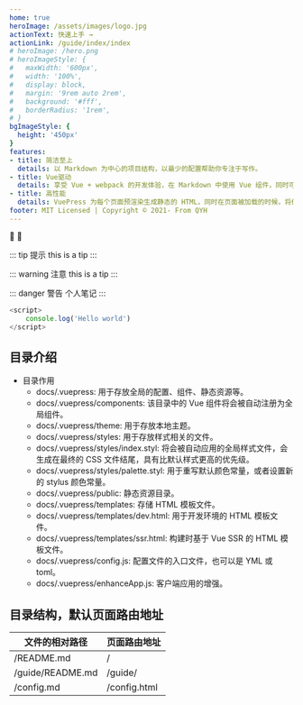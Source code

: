 ```yaml
---
home: true
heroImage: /assets/images/logo.jpg
actionText: 快速上手 →
actionLink: /guide/index/index
# heroImage: /hero.png
# heroImageStyle: {
#   maxWidth: '600px',
#   width: '100%',
#   display: block,
#   margin: '9rem auto 2rem',
#   background: '#fff',
#   borderRadius: '1rem',
# }
bgImageStyle: {
  height: '450px'
}
features:
- title: 简洁至上
  details: 以 Markdown 为中心的项目结构，以最少的配置帮助你专注于写作。
- title: Vue驱动
  details: 享受 Vue + webpack 的开发体验，在 Markdown 中使用 Vue 组件，同时可以使用 Vue 来开发自定义主题。
- title: 高性能
  details: VuePress 为每个页面预渲染生成静态的 HTML，同时在页面被加载的时候，将作为 SPA 运行。
footer: MIT Licensed | Copyright © 2021- From QYH
---
```


:tada: :100:

::: tip 提示
this is a tip
:::

::: warning 注意
this is a tip
:::

::: danger 警告
个人笔记
:::

``` js
<script>
	console.log('Hello world')
</script>
```

## 目录介绍
*   目录作用
    * docs/.vuepress: 用于存放全局的配置、组件、静态资源等。
    * docs/.vuepress/components: 该目录中的 Vue 组件将会被自动注册为全局组件。
    * docs/.vuepress/theme: 用于存放本地主题。
    * docs/.vuepress/styles: 用于存放样式相关的文件。
    * docs/.vuepress/styles/index.styl: 将会被自动应用的全局样式文件，会生成在最终的 CSS 文件结尾，具有比默认样式更高的优先级。
    * docs/.vuepress/styles/palette.styl: 用于重写默认颜色常量，或者设置新的 stylus 颜色常量。
    * docs/.vuepress/public: 静态资源目录。
    * docs/.vuepress/templates: 存储 HTML 模板文件。
    * docs/.vuepress/templates/dev.html: 用于开发环境的 HTML 模板文件。
    * docs/.vuepress/templates/ssr.html: 构建时基于 Vue SSR 的 HTML 模板文件。
    * docs/.vuepress/config.js: 配置文件的入口文件，也可以是 YML 或 toml。
    * docs/.vuepress/enhanceApp.js: 客户端应用的增强。
    
## 目录结构，默认页面路由地址

| 文件的相对路径 | 页面路由地址 |
| -------------- | ------------ |
| /README.md     | /            |
| /guide/README.md |   /guide/  |
| /config.md     | /config.html |
